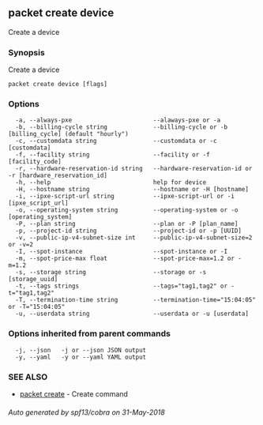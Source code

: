 ## packet create device

Create a device

### Synopsis

Create a device

```
packet create device [flags]
```

### Options

```
  -a, --always-pxe                       --alaways-pxe or -a
  -b, --billing-cycle string             --billing-cycle or -b [billing_cycle] (default "hourly")
  -c, --customdata string                --customdata or -c [customdata]
  -f, --facility string                  --facility or -f [facility_code]
  -r, --hardware-reservation-id string   --hardware-reservation-id or -r [hardware_reservation_id]
  -h, --help                             help for device
  -H, --hostname string                  --hostname or -H [hostname]
  -i, --ipxe-script-url string           --ipxe-script-url or -i [ipxe_script_url]
  -o, --operating-system string          --operating-system or -o [operating_system]
  -P, --plan string                      --plan or -P [plan_name]
  -p, --project-id string                --project-id or -p [UUID]
  -v, --public-ip-v4-subnet-size int     --public-ip-v4-subnet-size=2 or -v=2
  -I, --spot-instance                    --spot-instance or -I
  -m, --spot-price-max float             --spot-price-max=1.2 or -m=1.2
  -s, --storage string                   --storage or -s [storage_uuid]
  -t, --tags strings                     --tags="tag1,tag2" or -t="tag1,tag2"
  -T, --termination-time string          --termination-time="15:04:05" or -T="15:04:05"
  -u, --userdata string                  --userdata or -u [userdata]
```

### Options inherited from parent commands

```
  -j, --json   -j or --json JSON output
  -y, --yaml   -y or --yaml YAML output
```

### SEE ALSO

* [packet create](packet_create.md)	 - Create command

###### Auto generated by spf13/cobra on 31-May-2018
